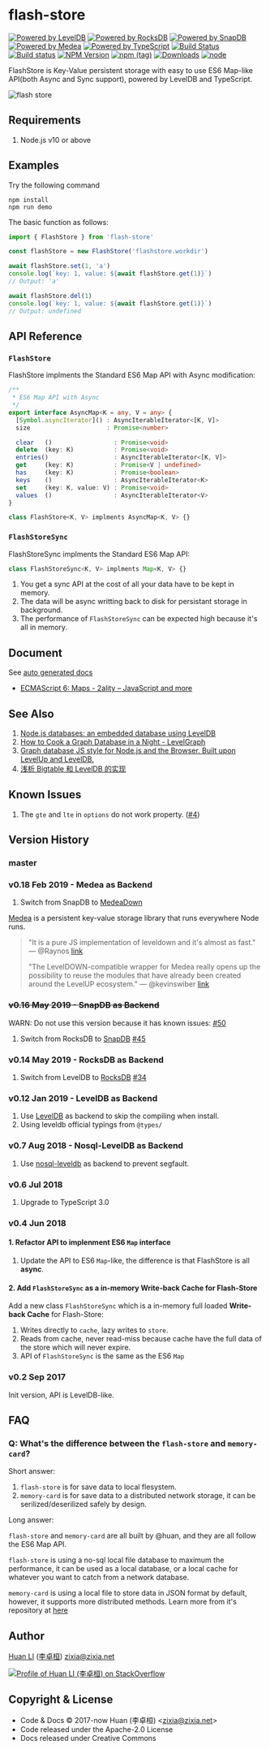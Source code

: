 # flash-store

[![Powered by LevelDB](https://img.shields.io/badge/Powered%20By-LevelDB-green.svg)](https://leveldb.org/)
[![Powered by RocksDB](https://img.shields.io/badge/Powered%20By-RocksDB-green.svg)](https://rocksdb.org/)
[![Powered by SnapDB](https://img.shields.io/badge/Powered%20By-SnapDB-green.svg)](https://www.npmjs.com/package/snap-db)
[![Powered by Medea](https://img.shields.io/badge/Powered%20By-Medea-green.svg)](https://www.npmjs.com/package/medeadown)
[![Powered by TypeScript](https://img.shields.io/badge/Powered%20By-TypeScript-blue.svg)](https://www.typescriptlang.org/)
[![Build Status](https://travis-ci.com/huan/flash-store.svg?branch=master)](https://travis-ci.com/huan/flash-store)
[![Build status](https://ci.appveyor.com/api/projects/status/avwx4bnldox01870?svg=true)](https://ci.appveyor.com/project/zixia/flash-store)
[![NPM Version](https://badge.fury.io/js/flash-store.svg)](https://badge.fury.io/js/flash-store)
[![npm (tag)](https://img.shields.io/npm/v/flash-store/next.svg)](https://www.npmjs.com/package/flash-store?activeTab=versions)
[![Downloads](http://img.shields.io/npm/dm/flash-store.svg?style=flat-square)](https://npmjs.org/package/flash-store)
[![node](https://img.shields.io/node/v/flash-store.svg?maxAge=604800)](https://nodejs.org/) 

FlashStore is Key-Value persistent storage with easy to use ES6 Map-like API(both Async and Sync support), powered by LevelDB and TypeScript.

![flash store](https://huan.github.io/flash-store/images/flash-store.png)

## Requirements

1. Node.js v10 or above

## Examples

Try the following command

```shell
npm install
npm run demo
```

The basic function as follows:

```ts
import { FlashStore } from 'flash-store'

const flashStore = new FlashStore('flashstore.workdir')

await flashStore.set(1, 'a')
console.log(`key: 1, value: ${await flashStore.get(1)}`)
// Output: 'a'

await flashStore.del(1)
console.log(`key: 1, value: ${await flashStore.get(1)}`)
// Output: undefined
```

## API Reference

### `FlashStore`

FlashStore implments the Standard ES6 Map API with Async modification:

```ts
/**
 * ES6 Map API with Async
 */
export interface AsyncMap<K = any, V = any> {
  [Symbol.asyncIterator]() : AsyncIterableIterator<[K, V]>
  size                     : Promise<number>

  clear   ()                 : Promise<void>
  delete  (key: K)           : Promise<void>
  entries()                  : AsyncIterableIterator<[K, V]>
  get     (key: K)           : Promise<V | undefined>
  has     (key: K)           : Promise<boolean>
  keys    ()                 : AsyncIterableIterator<K>
  set     (key: K, value: V) : Promise<void>
  values  ()                 : AsyncIterableIterator<V>
}

class FlashStore<K, V> implments AsyncMap<K, V> {}
```

### `FlashStoreSync`

FlashStoreSync implments the Standard ES6 Map API:

```ts
class FlashStoreSync<K, V> implments Map<K, V> {}
```

1. You get a sync API at the cost of all your data have to be kept in memory.
1. The data will be async writting back to disk for persistant storage in background.
1. The performance of `FlashStoreSync` can be expected high because it's all in memory.

## Document

See [auto generated docs](https://huan.github.io/flash-store)

* [ECMAScript 6: Maps - 2ality – JavaScript and more](http://2ality.com/2015/01/es6-maps-sets.html)

## See Also

1. [Node.js databases: an embedded database using LevelDB](https://blog.yld.io/2016/10/24/node-js-databases-an-embedded-database-using-leveldb)
2. [How to Cook a Graph Database in a Night - LevelGraph](http://nodejsconfit.levelgraph.io/)
3. [Graph database JS style for Node.js and the Browser. Built upon LevelUp and LevelDB.](https://github.com/levelgraph/levelgraph)
4. [浅析 Bigtable 和 LevelDB 的实现](http://draveness.me/bigtable-leveldb.html)

## Known Issues

1. The `gte` and `lte` in `options` do not work property. ([#4](https://github.com/huan/flash-store/issues/4))

## Version History

### master

### v0.18 Feb 2019 - Medea as Backend

1. Switch from SnapDB to [MedeaDown](https://github.com/medea/medeadown)

[Medea](https://github.com/medea/medea) is a persistent key-value storage library that runs everywhere Node runs.

> "It is a pure JS implementation of leveldown and it's almost as fast."
> &mdash; @Raynos [link](https://github.com/medea/medeadown/issues/2#issue-38431966)  
>  
> "The LevelDOWN-compatible wrapper for Medea really opens up the possibility to reuse the modules that have already been created around the LevelUP ecosystem."
> &mdash; @kevinswiber [link](https://github.com/medea/medeadown/issues/2#issuecomment-49785861)

### ~~v0.16 May 2019 - SnapDB as Backend~~

WARN: Do not use this version because it has known issues: [#50](https://github.com/huan/flash-store/issues/50)

1. Switch from RocksDB to [SnapDB](https://github.com/ClickSimply/snap-db) [#45](https://github.com/huan/flash-store/issues/45)

### v0.14 May 2019 - RocksDB as Backend

1. Switch from LevelDB to [RocksDB](https://www.npmjs.com/package/rocksdb) [#34](https://github.com/huan/flash-store/issues/34)

### v0.12 Jan 2019 - LevelDB as Backend

1. Use [LevelDB](https://github.com/level/leveldown) as backend to skip the compiling when install.
1. Using leveldb official typings from `@types/`

### v0.7 Aug 2018 - Nosql-LevelDB as Backend

1. Use [nosql-leveldb](https://github.com/snowyu/node-nosql-leveldb) as backend to prevent segfault.

### v0.6 Jul 2018

1. Upgrade to TypeScript 3.0

### v0.4 Jun 2018

#### 1. Refactor API to implenment ES6 `Map` interface

1. Update the API to ES6 `Map`-like, the difference is that FlashStore is all **async**.

#### 2. Add `FlashStoreSync` as a in-memory **Write-back Cache** for Flash-Store

Add a new class `FlashStoreSync` which is a in-memory full loaded **Write-back Cache** for Flash-Store:

1. Writes directly to `cache`, lazy writes to `store`.
1. Reads from cache, never read-miss because cache have the full data of the store which will never expire.
1. API of `FlashStoreSync` is the same as the ES6 `Map`

### v0.2 Sep 2017

Init version, API is LevelDB-like.

## FAQ

### Q: What's the difference between the `flash-store` and `memory-card`?

Short answer:

1. `flash-store` is for save data to local flesystem.
1. `memory-card` is for save data to a distributed network storage, it can be serilized/deserilized safely by design.

Long answer:

`flash-store` and `memory-card` are all built by @huan, and they are all follow the ES6 Map API.

`flash-store` is using a no-sql local file database to maximum the performance, it can be used as a local database, or a local cache for whatever you want to catch from a network database.

`memory-card` is using a local file to store data in JSON format by default, however, it supports more distributed methods. Learn more from it's repository at [here](https://github.com/huan/memory-card)

## Author

[Huan LI](https://github.com/huan) ([李卓桓](http://linkedin.com/in/zixia)) zixia@zixia.net

[![Profile of Huan LI (李卓桓) on StackOverflow](https://stackexchange.com/users/flair/265499.png)](https://stackexchange.com/users/265499)

## Copyright & License

* Code & Docs © 2017-now Huan (李卓桓) \<zixia@zixia.net\>
* Code released under the Apache-2.0 License
* Docs released under Creative Commons
